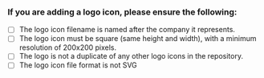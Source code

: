 ### If you are adding a logo icon, please ensure the following:

- [ ] The logo icon filename is named after the company it represents.
- [ ] The logo icon must be square (same height and width), with a minimum resolution of 200x200 pixels.
- [ ] The logo is not a duplicate of any other logo icons in the repository.
- [ ] The logo icon file format is not SVG
